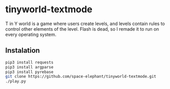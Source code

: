 # tinyworld-textmode
T in Y world is a game where users create levels, and levels contain rules to control other elements of the level. Flash is dead, so I remade it to run on every operating system.
## Instalation
```bash
pip3 install requests
pip3 install argparse
pip3 install pyrebase
git clone https://github.com/space-elephant/tinyworld-textmode.git
./play.py
```
